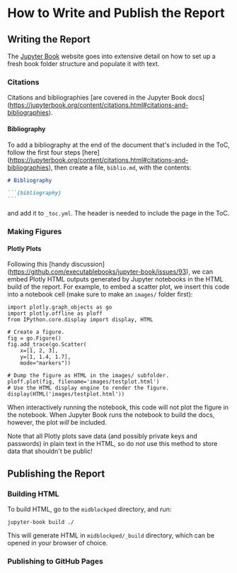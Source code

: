 # How to Write and Publish the Report

## Writing the Report

The [Jupyter Book](https://jupyterbook.org/intro.html) website goes into
extensive detail on how to set up a fresh book folder structure and populate it
with text.

### Citations

Citations and bibliographies [are covered in the Jupyter Book docs]
(https://jupyterbook.org/content/citations.html#citations-and-bibliographies).

#### Bibliography

To add a bibliography at the end of the document that's included in the ToC,
follow the first four steps [here]
(https://jupyterbook.org/content/citations.html#citations-and-bibliographies),
then create a file, `biblio.md`, with the contents:

````md
# Bibliography

```{bibliography}
```
````

and add it to `_toc.yml`. The header is needed to include the page in the ToC.

### Making Figures

#### Plotly Plots

Following this [handy discussion]
(https://github.com/executablebooks/jupyter-book/issues/93), we can embed Plotly
HTML outputs generated by Jupyter notebooks in the HTML build of the report. For
example, to embed a scatter plot, we insert this code into a notebook cell 
(make sure to make an `images/` folder first):

```
import plotly.graph_objects as go
import plotly.offline as ploff
from IPython.core.display import display, HTML

# Create a figure.
fig = go.Figure()
fig.add_trace(go.Scatter(
    x=[1, 2, 3],
    y=[1, 1.4, 1.7],
    mode="markers"))

# Dump the figure as HTML in the images/ subfolder.
ploff.plot(fig, filename='images/testplot.html')
# Use the HTML display engine to render the figure.
display(HTML('images/testplot.html'))
```

When interactively running the notebook, this code will not plot the figure in
the notebook. When Jupyter Book runs the notebook to build the docs, however,
the plot *will* be included.

Note that all Plotly plots save data (and possibly private keys and passwords)
in plain text in the HTML, so do *not* use this method to store data that
shouldn't be public!

## Publishing the Report

### Building HTML

To build HTML, go to the `midblockped` directory, and run:

```
jupyter-book build ./
```

This will generate HTML in `midblockped/_build` directory, which can be opened
in your browser of choice.

### Publishing to GitHub Pages

